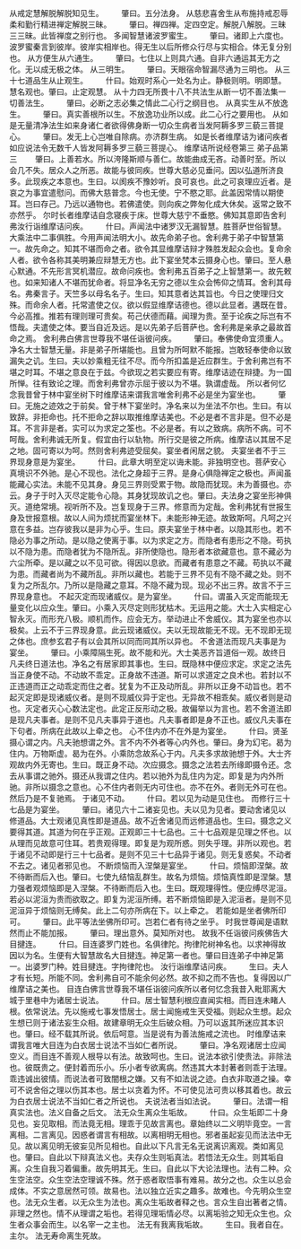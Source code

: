 <!-- { "loadSidebar": true } -->
从戒定慧解脱解脱知见生。
　　肇曰。五分法身。
从慈悲喜舍生从布施持戒忍辱柔和勤行精进禅定解脱三昧。
　　肇曰。禅四禅。定四空定。解脱八解脱。三昧三三昧。此皆禅度之别行也。
多闻智慧诸波罗蜜生。
　　肇曰。诸即上六度也。波罗蜜秦言到彼岸。彼岸实相岸也。得无生以后所修众行尽与实相合。体无复分别也。
从方便生从六通生。
　　肇曰。七住以上则具六通。自非六通运其无方之化。无以成无极之体。
从三明生。
　　肇曰。天眼宿命智漏尽通为三明也。
从三十七道品生从止观生。
　　什曰。始观时系心一处名为止。静极则明。明即慧。慧名观也。肇曰。止定观慧。
从十力四无所畏十八不共法生从断一切不善法集一切善法生。
　　肇曰。必断之志必集之情此二心行之纲目也。
从真实生从不放逸生。
　　肇曰。真实善根所以生。不放逸功业所以成。此二心行之要用也。
从如是无量清净法生如来身诸仁者欲得佛身断一切众生病者当发阿耨多罗三藐三菩提心。
　　肇曰。发无上心岂唯自除病。亦济群生病。
如是长者维摩诘为诸问疾者如应说法令无数千人皆发阿耨多罗三藐三菩提心。
维摩诘所说经卷第三
弟子品第三
　　肇曰。上善若水。所以洿隆斯顺与善仁。故能曲成无吝。动善时至。所以会几不失。居众人之所恶。故能与彼同疾。世尊大慈必见垂问。因以弘道所济良多。此现疾之本意也。生曰。以阂疾不豫妙听。良可哀也。此之可哀理应近者。是哀之为事宜遣慰问。而佛大慈普念。今也无使。宁不愍之耶。此盖因常情以期使耳。岂曰存己。乃远以通物也。若佛遣使。则向疾之弊匆化成大休矣。返常之致不亦然乎。
尔时长者维摩诘自念寝疾于床。世尊大慈宁不垂愍。佛知其意即告舍利弗汝行诣维摩诘问疾。
　　什曰。声闻法中诸罗汉无漏智慧。胜菩萨世俗智慧。大乘法中二事俱胜。今用声闻法明大小。故先命弟子也。舍利弗于弟子中智慧第一。故先命之。知其不堪而命之者。欲令其显维摩诘辩才殊胜发起众会也。复命余人者。欲令各称其美明兼应辩慧无方也。此下宴坐梵本云摄身心也。肇曰。至人悬心默通。不先形言冥机潜应。故命问疾也。舍利弗五百弟子之上智慧第一。故先敕也。如来知诸人不堪而犹命者。将显净名无穷之德以生众会怖仰之情耳。舍利其母名。弗秦言子。天竺多以母名名子。生曰。知其意者达其旨也。今日之使理归文殊。而命余人者。托常遣使之仪。欲以假显维摩诘德也。德以此显者。遘既在昔。今必高推。推若有理则理可贵矣。苟己伏德而藉。闻理为贵。至于论疾之际岂有不悟哉。夫遣使之体。要当自近及远。是以先弟子后菩萨也。舍利弗是亲承之最故首命之焉。
舍利弗白佛言世尊我不堪任诣彼问疾。
　　肇曰。奉佛使命宜须重人。净名大士智慧无量。非是弟子所堪能也。且曾为所呵默不能报。岂敢轻奉使命以致漏失之讥。生曰。夫以妙乘粗无往不尽。而今所扣盖是近应群生。于舍利弗岂有不堪之时耳。不堪之意良在于兹。今欲现之若实要应有寄。维摩诘迹在辩捷。为一国所惮。往有致论之理。而舍利弗曾亦示屈于彼以为不堪。孰谓虚哉。
所以者何忆念我昔曾于林中宴坐树下时维摩诘来谓我言唯舍利弗不必是坐为宴坐也。
　　肇曰。无施之迹效之于前矣。曾于林下宴坐时。净名来以为坐法不尔也。生曰。有以致辞。非拒命也。托不拒命之辞以取推维摩诘美也。不必是者不言非是。但不必是耳。不言非是者。实可以为求定之筌也。不必是者。有以之致病。病所不病。可不呵哉。舍利弗诚无所复。假宜由行以轨物。所行交是彼之所病。维摩诘以其居不足之地。固可寄以为呵。然则舍利弗迹受屈矣。宴坐者闲居之貌。
夫宴坐者不于三界现身意是为宴坐。
　　什曰。此章大明至定以诲未能。非独明空也。菩萨安心真境识不外驰。是心不现也。法化之身超于三界。是身心俱隐禅定之极也。声闻虽能藏心实法。未能不见其身。身见三界则受累于物。故隐而犹现。未为善摄也。亦云。身子于时入灭尽定能令心隐。其身犹现故讥之也。肇曰。夫法身之宴坐形神俱灭。道绝常境。视听所不及。岂复现身于三界。修意而为定哉。舍利弗犹有世报生身及世报意根。故以人间为烦扰而宴坐林下。未能形神无迹。故致斯呵。凡呵之兴意在多益。岂存彼我以是非为心乎。生曰。原夫宴坐于林中者。以隐其形也。若不隐必为事之所动。是以隐之使离于事。以为求定之方。而隐者有患形之不隐。苟执以不隐为患。而隐者犹为不隐所乱。非所使隐也。隐形者本欲藏意也。意不藏必为六尘所牵。是以藏之以不见可欲。得因以息欲。而藏者有患意之不藏。苟执以不藏为患。而藏者尚为不藏所乱。非所以藏也。若能于三界不见有不隐不藏之处。则不复为之所乱尔。乃所以是隐藏之意耳。不隐不藏为现。现必不出三界。故言不于三界现身意也。
不起灭定而现诸威仪。是为宴坐。
　　什曰。谓虽入灭定而能现无量变化以应众生。肇曰。小乘入灭尽定则形犹枯木。无运用之能。大士入实相定心智永灭。而形充八极。顺机而作。应会无方。举动进止不舍威仪。其为宴坐也亦以极矣。上云不于三界现身意。此云现诸威仪。夫以无现故能无不现。无不现即无现之体也。庶参玄君子有以会其所以同而同其所以异也。
不舍道法而现凡夫事是为宴坐。
　　肇曰。小乘障隔生死。故不能和光。大士美恶齐旨道俗一观。故终日凡夫终日道法也。净名之有居家即其事也。生曰。既隐林中便应求定。求定之法先当正身使不动。不动故不乖定。正身故不违道。斯可以求道定之良术也。若封以不正违道而正之动乖定而住之者。犹复为不正及动所乱。非所以正身不动旨也。若不起灭定即是现诸威仪者。是则不现威仪异于定也。无异故不相乖矣。威仪者则是动也。灭定者灭心心数法定也。此定正反形动之极。故偏举以为言也。若不舍道法即是现凡夫事者。是则不见凡夫事异于道也。凡夫事者即是身不正也。威仪凡夫事在下句者。所病在此故以上牵之也。
心不住内亦不在外是为宴坐。
　　什曰。贤圣摄心谓之内。凡夫驰想谓之外。言不内不外者等心内外也。肇曰。身为幻宅。曷为住内。万物斯虚。曷为在外。小乘防念故系心于内。凡夫多求故驰想于外。大士齐观故内外无寄也。生曰。既正身不动。次应摄念。摄念之法若去所缘即摄令还。念去从事谓之驰外。摄还从我谓之住内。若以驰外为乱住内为定。即复是为内外所驰。非所以摄念之意也。心不住内者则无内可住也。亦不在外。者则无外可在也。然后乃是不复驰焉。
于诸见不动。
　　什曰。若以见为动是见住也。
而修行三十七品是为宴坐。
　　肇曰。诸见六十二诸妄见也。夫以见为见者。要动舍诸见以修道品。大士观诸见真性即是道品。故不近舍诸见而远修道品也。生曰。摄念之义要得其道。其道为何在乎正观。正观即三十七品也。三十七品观是见理之怀也。以从理而见故意可住耳。若贵观得理。即复是为观所惑。则失乎理。非所以观也。若于诸见不动即是行三十七品者。是则不见三十七品异于诸见。则无复惑矣。不动者不去之。诸见者邪见也。
不断烦恼而入涅槃是宴坐。
　　什曰。烦恼即涅槃。故不待断而后入也。肇曰。七使九结恼乱群生。故名为烦恼。烦恼真性即是涅槃。慧力强者观烦恼即是入涅槃。不待断而后入也。生曰。既观理得性。便应缚尽泥洹。若必以泥洹为贵而欲取之。即复为泥洹所缚。若不断烦恼即是入泥洹者。是则不见泥洹异于烦恼则无缚矣。此上二句亦所病在下。以上牵之。
若能如是坐者佛所印可。
　　肇曰。此平等法坐佛所印可。岂若仁者有待之坐乎。
时我世尊闻是语默然而止不能加报。
　　肇曰。理出意外。莫知所对也。
故我不任诣彼问疾佛告大目揵连。
　　什曰。目连婆罗门姓也。名俱律陀。拘律陀树神名也。以求神得故因以为名。生便有大智慧故名大目揵连。神足第一者也。肇曰目连弟子中神足第一。出婆罗门种。姓目揵连。字拘律陀也。
汝行诣维摩诘问疾。
　　生曰。夫人才有长短。所能不同。舍利弗自可不能余何必然。故不抑之而不告也。复得因以广维摩诘之美也。
目连白佛言世尊我不堪任诣彼问疾所以者何忆念我昔入毗耶离大城于里巷中为诸居士说法。
　　什曰。居士智慧利根应直闻实相。而目连未睹人根。依常说法。先以施戒七事发悟居士。居士闻施戒生天受福。则起众生想。起众生想已则于诸法妄生众相。故建章明无众生后破众相。乃可以返其所迷应其本识也。肇曰。经不载其所说。依后呵意。当是说有为善法施戒之流也。
时维摩诘来谓我言唯大目连为白衣居士说法不当如仁者所说。
　　肇曰。净名观诸居士应闻空义。而目连不善观人根导以有法。故致呵也。生曰。说法本欲引使贵法。非除法也。彼既贵之。便封着而乐小。乐小者专欲离病。然违其大本封著者则乖于法理。乖违诚出彼情。而说法者可致闇根之嫌。又有不如法说之迹。白衣非取道之操。幸可不说舍俗之理以伤其本也。居士以贪着为怀。不可使见法可贵以移其着也。故云为白衣居士说法不当如仁者之所说也。
夫说法者当如法说。
　　肇曰。法谓一相真实法也。法义自备之后文。
法无众生离众生垢故。
　　什曰。众生垢即二十身见也。妄见取相。而法竟无相。理乖于见故言离也。章始终以二义明毕竟空。一言离相。二言离见。因惑者谓言有相故。以离相明无相也。邪者虽起妄见而法法中无见。故以离见明无彼妄见所见相也。自此以下凡言无名无说离识离观。类如离见也。肇曰。自此以下辩真法义也。夫存众生则垢真法。若悟法无众生。则其垢自离。众生自我习着偏重。故先明其无。生曰。自此以下大论法理也。法有二种。众生空法空。众生空法空理诚不殊。然于惑者取悟事有难易。故分之也。众生以总会成体。不实之意居然可领。故易也。法以独立近实之趣多。故难也。今先明众生空也。法无众生者。以无众生为法也。离众生垢故者释之也。言众生自出著者之情。非理之然也。情不从理谓之垢也。若得见理垢情必尽。以离垢验之知无众生也。众生者众事会而生。以名宰一之主也。
法无有我离我垢故。
　　生曰。我者自在。主尔。
法无寿命离生死故。
